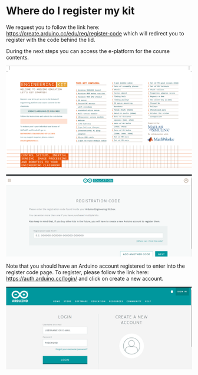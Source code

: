 # Where do I register my kit
We request you to follow the link here: https://create.arduino.cc/edu/reg/register-code which will redirect you to register with the code behind the lid.

During the next steps you can access the e-platform for the course contents.

![enroll 1](/assets/img/WheredoIregistermykit/1.png)

![enroll 2](/assets/img/WheredoIregistermykit/2.png)

Note that you should have an Arduino account registered to enter into the register code page. To register, please follow the link here: https://auth.arduino.cc/login/ and click on create a new account.

![enroll 3](/assets/img/WheredoIregistermykit/3.png)

